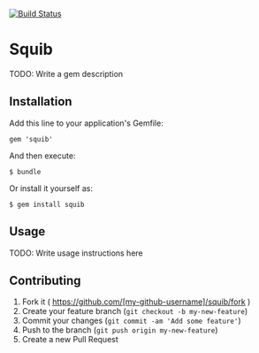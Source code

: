 [![Build Status](https://secure.travis-ci.org/andymeneely/squib.svg?branch=master)](https://travis-ci.org/andymeneely/squib)

# Squib

TODO: Write a gem description

## Installation

Add this line to your application's Gemfile:

    gem 'squib'

And then execute:

    $ bundle

Or install it yourself as:

    $ gem install squib

## Usage

TODO: Write usage instructions here

## Contributing

1. Fork it ( https://github.com/[my-github-username]/squib/fork )
2. Create your feature branch (`git checkout -b my-new-feature`)
3. Commit your changes (`git commit -am 'Add some feature'`)
4. Push to the branch (`git push origin my-new-feature`)
5. Create a new Pull Request
